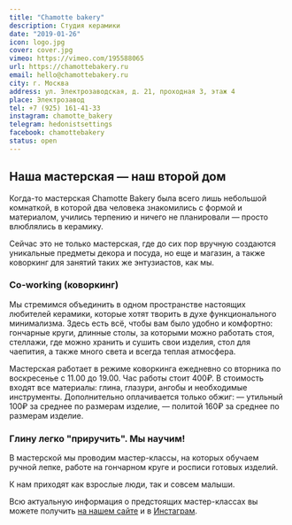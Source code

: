```yaml
---
title: "Chamotte bakery"
description: Студия керамики
date: "2019-01-26"
icon: logo.jpg
cover: cover.jpg
vimeo: https://vimeo.com/195588065
url: https://chamottebakery.ru
email: hello@chamottebakery.ru
city: г. Москва
address: ул. Электрозаводская, д. 21, проходная 3, этаж 4
place: Электрозавод
tel: +7 (925) 161-41-33
instagram: chamotte_bakery
telegram: hedonistsettings
facebook: chamottebakery
status: open
---
```


## Наша мастерская — наш второй дом

Когда-то мастерская Chamotte Bakery была всего лишь небольшой комнаткой, в которой два человека знакомились с формой и материалом, учились терпению и ничего не планировали — просто влюблялись в керамику.

Сейчас это не только мастерская, где до сих пор вручную создаются уникальные предметы декора и посуда, но еще и магазин, а также коворкинг для занятий таких же энтузиастов, как мы.

### Co-working (коворкинг)

Мы стремимся объединить в одном пространстве настоящих любителей керамики, которые хотят творить в духе функционального минимализма. Здесь есть всё, чтобы вам было удобно и комфортно: гончарные круги, длинные столы, за которыми можно работать стоя, стеллажи, где можно хранить и сушить свои изделия, стол для чаепития, а также много света и всегда теплая атмосфера.

Мастерская работает в режиме коворкинга ежедневно со вторника по воскресенье с 11.00 до 19.00. Час работы стоит 400₽. В стоимость входят все материалы: глина, глазури, ангобы и необходимые инструменты. Дополнительно оплачивается только обжиг: — утильный 100₽ за среднее по размерам изделие, — политой 160₽ за среднее по размерам изделие.

### Глину легко "приручить". Мы научим!

В мастерской мы проводим мастер-классы, на которых обучаем ручной лепке, работе на гончарном круге и росписи готовых изделий.

К нам приходят как взрослые люди, так и совсем малыши.

Всю актуальную информация о предстоящих мастер-классах вы можете получить [на нашем сайте](http://chamottebakery.ru) и в [Инстаграм](https://www.instagram.com/chamotte_bakery/).


